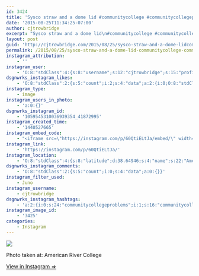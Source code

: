 ```yaml
---
id: 3424
title: 'Sysco straw and a dome lid #communitycollege #communitycollegeproblems'
date: '2015-08-25T11:34:25-07:00'
author: cjtrowbridge
excerpt: "Sysco straw and a dome lid\n#communitycollege #communitycollegeproblems"
layout: post
guid: 'http://cjtrowbridge.com/2015/08/25/sysco-straw-and-a-dome-lidcommunitycollege-communitycollegeproblems/'
permalink: /2015/08/25/sysco-straw-and-a-dome-lid-communitycollege-communitycollegeproblems/
instagram_attribution:
    - ''
instagram_user:
    - 'O:8:"stdClass":4:{s:8:"username";s:12:"cjtrowbridge";s:15:"profile_picture";s:107:"https://igcdn-photos-g-a.akamaihd.net/hphotos-ak-xap1/t51.2885-19/11205819_940973412608942_1083705953_a.jpg";s:2:"id";s:8:"41872995";s:9:"full_name";s:13:"CJ Trowbridge";}'
dsgnwrks_instagram_likes:
    - 'O:8:"stdClass":2:{s:5:"count";i:2;s:4:"data";a:2:{i:0;O:8:"stdClass":4:{s:8:"username";s:12:"haus.of.vega";s:15:"profile_picture";s:117:"https://igcdn-photos-e-a.akamaihd.net/hphotos-ak-xaf1/t51.2885-19/s150x150/11370966_1168848886463980_1385449878_a.jpg";s:2:"id";s:9:"181865410";s:9:"full_name";s:10:"Jacob Vega";}i:1;O:8:"stdClass":4:{s:8:"username";s:13:"serphos_photo";s:15:"profile_picture";s:108:"https://igcdn-photos-g-a.akamaihd.net/hphotos-ak-xaf1/t51.2885-19/11280462_1586036221668750_1805310824_a.jpg";s:2:"id";s:9:"780193555";s:9:"full_name";s:17:"Gabriel Rodriguez";}}}'
instagram_type:
    - image
instagram_users_in_photo:
    - 'a:0:{}'
dsgnwrks_instagram_id:
    - '1059545310036939354_41872995'
instagram_created_time:
    - '1440527665'
instagram_embed_code:
    - "<iframe src=\"https://instagram.com/p/60QtiELtJa/embed/\" width=\"612\" height=\"710\" frameborder=\"0\" scrolling=\"no\" allowtransparency=\"true\"></iframe>\n"
instagram_link:
    - 'https://instagram.com/p/60QtiELtJa/'
instagram_location:
    - 'O:8:"stdClass":4:{s:8:"latitude";d:38.64946;s:4:"name";s:22:"American River College";s:9:"longitude";d:-121.34623;s:2:"id";i:15767447;}'
dsgnwrks_instagram_comments:
    - 'O:8:"stdClass":2:{s:5:"count";i:0;s:4:"data";a:0:{}}'
instagram_filter_used:
    - Juno
instagram_username:
    - cjtrowbridge
dsgnwrks_instagram_hashtags:
    - 'a:2:{i:0;s:24:"communitycollegeproblems";i:1;s:16:"communitycollege";}'
instagram_image_id:
    - '3425'
categories:
    - Instagram
---
```


[![](http://blog.cjtrowbridge.com/wp-content/uploads/2015/08/11325958_455899507923082_2066943081_n.jpg)](https://instagram.com/p/60QtiELtJa/)

Photo taken at: American River College

[View in Instagram ⇒](https://instagram.com/p/60QtiELtJa/)